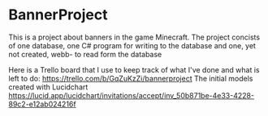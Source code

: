 # BannerProject

This is a project about banners in the game Minecraft. 
The project concists of one database, one C# program for writing to the database and one, yet not created, webb- to read form the database 

Here is a Trello board that I use to keep track of what I've done and what is left to do: https://trello.com/b/GqZuKzZi/bannerproject
The initial models created with Lucidchart https://lucid.app/lucidchart/invitations/accept/inv_50b871be-4e33-4228-89c2-e12ab024216f

